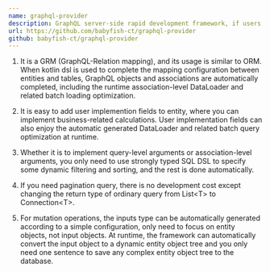 ```yaml
---
name: graphql-provider
description: GraphQL server-side rapid development framework, if users use RDBMS to manage persistent data, it can help users to quickly build GraphQL services in the shortest time (based on kotlin and R2DBC)
url: https://github.com/babyfish-ct/graphql-provider
github: babyfish-ct/graphql-provider
---
```


1. It is a GRM (GraphQL-Relation mapping), and its usage is similar to ORM. When kotlin dsl is used to complete the mapping configuration between entities and tables, GraphQL objects and associations are automatically completed, including the runtime association-level DataLoader and related batch loading optimization.

2. It is easy to add user implemention fields to entity, where you can implement business-related calculations. User implementation fields can also enjoy the automatic generated DataLoader and related batch query optimization at runtime.

3. Whether it is to implement query-level arguments or association-level arguments, you only need to use  strongly typed SQL DSL to specify some dynamic filtering and sorting, and the rest is done automatically.

4. If you need pagination query, there is no development cost except changing the return type of ordinary query from List&lt;T&gt; to Connection&lt;T&gt;.

5. For mutation operations, the inputs type can be automatically generated according to a simple configuration, only need to focus on entity objects, not input objects. At runtime, the framework can automatically convert the input object to a dynamic entity object tree and you only need one sentence to save any complex entity object tree to the database.


